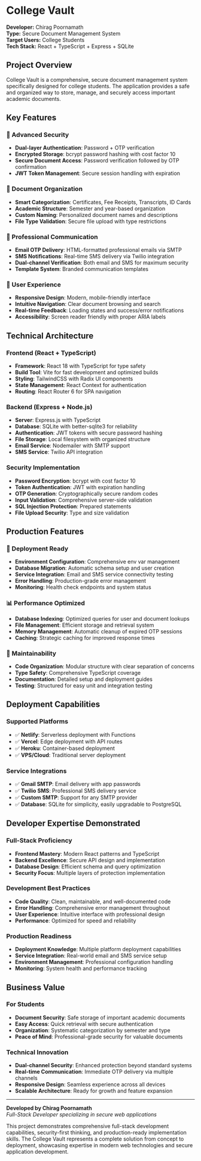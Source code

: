# College Vault

**Developer:** Chirag Poornamath  
**Type:** Secure Document Management System  
**Target Users:** College Students  
**Tech Stack:** React + TypeScript + Express + SQLite

## Project Overview

College Vault is a comprehensive, secure document management system specifically designed for college students. The application provides a safe and organized way to store, manage, and securely access important academic documents.

## Key Features

### 🔐 Advanced Security
- **Dual-layer Authentication**: Password + OTP verification
- **Encrypted Storage**: bcrypt password hashing with cost factor 10
- **Secure Document Access**: Password verification followed by OTP confirmation
- **JWT Token Management**: Secure session handling with expiration

### 📁 Document Organization
- **Smart Categorization**: Certificates, Fee Receipts, Transcripts, ID Cards
- **Academic Structure**: Semester and year-based organization
- **Custom Naming**: Personalized document names and descriptions
- **File Type Validation**: Secure file upload with type restrictions

### 📧 Professional Communication
- **Email OTP Delivery**: HTML-formatted professional emails via SMTP
- **SMS Notifications**: Real-time SMS delivery via Twilio integration
- **Dual-channel Verification**: Both email and SMS for maximum security
- **Template System**: Branded communication templates

### 🎯 User Experience
- **Responsive Design**: Modern, mobile-friendly interface
- **Intuitive Navigation**: Clear document browsing and search
- **Real-time Feedback**: Loading states and success/error notifications
- **Accessibility**: Screen reader friendly with proper ARIA labels

## Technical Architecture

### Frontend (React + TypeScript)
- **Framework**: React 18 with TypeScript for type safety
- **Build Tool**: Vite for fast development and optimized builds
- **Styling**: TailwindCSS with Radix UI components
- **State Management**: React Context for authentication
- **Routing**: React Router 6 for SPA navigation

### Backend (Express + Node.js)
- **Server**: Express.js with TypeScript
- **Database**: SQLite with better-sqlite3 for reliability
- **Authentication**: JWT tokens with secure password hashing
- **File Storage**: Local filesystem with organized structure
- **Email Service**: Nodemailer with SMTP support
- **SMS Service**: Twilio API integration

### Security Implementation
- **Password Encryption**: bcrypt with cost factor 10
- **Token Authentication**: JWT with expiration handling
- **OTP Generation**: Cryptographically secure random codes
- **Input Validation**: Comprehensive server-side validation
- **SQL Injection Protection**: Prepared statements
- **File Upload Security**: Type and size validation

## Production Features

### 🚀 Deployment Ready
- **Environment Configuration**: Comprehensive env var management
- **Database Migration**: Automatic schema setup and user creation
- **Service Integration**: Email and SMS service connectivity testing
- **Error Handling**: Production-grade error management
- **Monitoring**: Health check endpoints and system status

### 📊 Performance Optimized
- **Database Indexing**: Optimized queries for user and document lookups
- **File Management**: Efficient storage and retrieval system
- **Memory Management**: Automatic cleanup of expired OTP sessions
- **Caching**: Strategic caching for improved response times

### 🔧 Maintainability
- **Code Organization**: Modular structure with clear separation of concerns
- **Type Safety**: Comprehensive TypeScript coverage
- **Documentation**: Detailed setup and deployment guides
- **Testing**: Structured for easy unit and integration testing

## Deployment Capabilities

### Supported Platforms
- ✅ **Netlify**: Serverless deployment with Functions
- ✅ **Vercel**: Edge deployment with API routes  
- ✅ **Heroku**: Container-based deployment
- ✅ **VPS/Cloud**: Traditional server deployment

### Service Integrations
- ✅ **Gmail SMTP**: Email delivery with app passwords
- ✅ **Twilio SMS**: Professional SMS delivery service
- ✅ **Custom SMTP**: Support for any SMTP provider
- ✅ **Database**: SQLite for simplicity, easily upgradable to PostgreSQL

## Developer Expertise Demonstrated

### Full-Stack Proficiency
- **Frontend Mastery**: Modern React patterns and TypeScript
- **Backend Excellence**: Secure API design and implementation
- **Database Design**: Efficient schema and query optimization
- **Security Focus**: Multiple layers of protection implementation

### Development Best Practices
- **Code Quality**: Clean, maintainable, and well-documented code
- **Error Handling**: Comprehensive error management throughout
- **User Experience**: Intuitive interface with professional design
- **Performance**: Optimized for speed and reliability

### Production Readiness
- **Deployment Knowledge**: Multiple platform deployment capabilities
- **Service Integration**: Real-world email and SMS service setup
- **Environment Management**: Professional configuration handling
- **Monitoring**: System health and performance tracking

## Business Value

### For Students
- **Document Security**: Safe storage of important academic documents
- **Easy Access**: Quick retrieval with secure authentication
- **Organization**: Systematic categorization by semester and type
- **Peace of Mind**: Professional-grade security for valuable documents

### Technical Innovation
- **Dual-channel Security**: Enhanced protection beyond standard systems
- **Real-time Communication**: Immediate OTP delivery via multiple channels
- **Responsive Design**: Seamless experience across all devices
- **Scalable Architecture**: Ready for growth and feature expansion

---

**Developed by Chirag Poornamath**  
*Full-Stack Developer specializing in secure web applications*

This project demonstrates comprehensive full-stack development capabilities, security-first thinking, and production-ready implementation skills. The College Vault represents a complete solution from concept to deployment, showcasing expertise in modern web technologies and secure application development.
